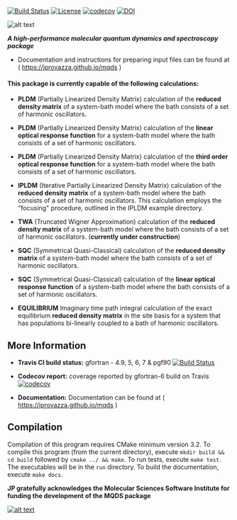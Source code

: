 [![Build Status](https://travis-ci.org/jprovazza/mqds.svg?branch=master)](https://travis-ci.org/jprovazza/mqds)
[![License](https://img.shields.io/badge/License-BSD%203--Clause-blue.svg)](https://opensource.org/licenses/BSD-3-Clause)
[![codecov](https://codecov.io/gh/jprovazza/mqds/branch/master/graph/badge.svg)](https://codecov.io/gh/jprovazza/mqds)
[![DOI](https://zenodo.org/badge/120659217.svg)](https://zenodo.org/badge/latestdoi/120659217)

![alt text](https://github.com/jprovazza/mqds/blob/master/images/logo.jpg)

__*A high-performance molecular quantum dynamics and spectroscopy package*__

* Documentation and instructions for preparing input files can be found at ( https://jprovazza.github.io/mqds ) 

#### This package is currently capable of the following calculations:


* __PLDM__ (Partially Linearized Density Matrix) calculation of the __reduced density
 matrix__ of a system-bath model where the bath consists of a set of harmonic 
 oscillators.

* __PLDM__ (Partially Linearized Density Matrix) calculation of the __linear 
optical response function__ for a system-bath model where the bath consists 
of a set of harmonic oscillators.

* __PLDM__ (Partially Linearized Density Matrix) calculation of the __third order 
optical response function__ for a system-bath model where the bath consists 
of a set of harmonic oscillators.

* __IPLDM__ (Iterative Partially Linearized Density Matrix) calculation of the __reduced density
 matrix__ of a system-bath model where the bath consists of a set of harmonic 
 oscillators. This calculation employs the "focusing" procedure, outlined in the IPLDM example directory.

* __TWA__ (Truncated Wigner Approximation) calculation of the __reduced density matrix__ 
of a system-bath model where the bath consists of a set of harmonic oscillators.
(__currently under construction__)

* __SQC__ (Symmetrical Quasi-Classical) calculation of the __reduced density matrix__ 
of a system-bath model where the bath consists of a set of harmonic oscillators.

* __SQC__ (Symmetrical Quasi-Classical) calculation of the __linear optical response function__ 
of a system-bath model where the bath consists of a set of harmonic oscillators.

* __EQUILIBRIUM__ Imaginary time path integral calculation of the exact equilibrium 
__reduced density matrix__ in the site basis for a system that has populations bi-linearly
coupled to a bath of harmonic oscillators.

More Information
----

* __Travis CI build status:__ gfortran - 4.9, 5, 6, 7 & pgf90
[![Build Status](https://travis-ci.org/jprovazza/mqds.svg?branch=master)](https://travis-ci.org/jprovazza/mqds)
* __Codecov report:__ coverage reported by gfortran-6 build on Travis 
[![codecov](https://codecov.io/gh/jprovazza/mqds/branch/master/graph/badge.svg)](https://codecov.io/gh/jprovazza/mqds)

* __Documentation:__ Documentation can be found at ( https://jprovazza.github.io/mqds ) 

## Compilation

Compilation of this program requires CMake minimum version 3.2. 
To compile this program (from the current directory), execute `mkdir build && cd build` 
followed by `cmake ../ && make`. To run tests, execute `make test`. The executables 
will be in the `run` directory. To build the documentation, execute `make docs`.

__JP gratefully acknowledges the Molecular Sciences Software Institute for funding the development of the MQDS package__

[![alt text](https://github.com/jprovazza/mqds/blob/master/images/MolSSI-Logo-2.jpg)](http://molssi.org)
